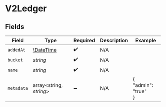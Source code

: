# V2Ledger


## Fields

| Field                                                         | Type                                                          | Required                                                      | Description                                                   | Example                                                       |
| ------------------------------------------------------------- | ------------------------------------------------------------- | ------------------------------------------------------------- | ------------------------------------------------------------- | ------------------------------------------------------------- |
| `addedAt`                                                     | [\DateTime](https://www.php.net/manual/en/class.datetime.php) | :heavy_check_mark:                                            | N/A                                                           |                                                               |
| `bucket`                                                      | *string*                                                      | :heavy_check_mark:                                            | N/A                                                           |                                                               |
| `name`                                                        | *string*                                                      | :heavy_check_mark:                                            | N/A                                                           |                                                               |
| `metadata`                                                    | array<string, *string*>                                       | :heavy_minus_sign:                                            | N/A                                                           | {<br/>"admin": "true"<br/>}                                   |